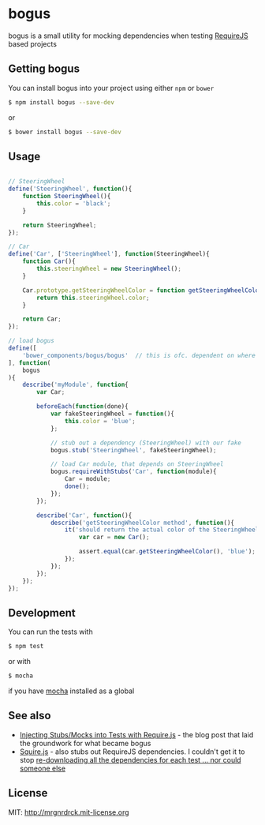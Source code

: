 bogus
======================

bogus is a small utility for mocking dependencies when testing [RequireJS](http://requirejs.org) based projects

Getting bogus
----------------------

You can install bogus into your project using either `npm` or `bower`


```bash
$ npm install bogus --save-dev
```
or

```bash
$ bower install bogus --save-dev
```

Usage
----------------------

```javascript

// SteeringWheel
define('SteeringWheel', function(){
    function SteeringWheel(){
        this.color = 'black';
    }

    return SteeringWheel;
});

// Car
define('Car', ['SteeringWheel'], function(SteeringWheel){
    function Car(){
        this.steeringWheel = new SteeringWheel();
    }

    Car.prototype.getSteeringWheelColor = function getSteeringWheelColor(){
        return this.steeringWheel.color;
    }

    return Car;
});

// load bogus
define([
    'bower_components/bogus/bogus'  // this is ofc. dependent on where you installed it
], function(
    bogus
){
    describe('myModule', function{
        var Car;

        beforeEach(function(done){
            var fakeSteeringWheel = function(){
                this.color = 'blue';
            };

            // stub out a dependency (SteeringWheel) with our fake
            bogus.stub('SteeringWheel', fakeSteeringWheel);

            // load Car module, that depends on SteeringWheel
            bogus.requireWithStubs('Car', function(module){
                Car = module;
                done();
            });
        });

        describe('Car', function(){
            describe('getSteeringWheelColor method', function(){
                it('should return the actual color of the SteeringWheel', function(){
                    var car = new Car();

                    assert.equal(car.getSteeringWheelColor(), 'blue');
                });
            });
        });
    });
});
```




Development
----------------------

You can run the tests with

```bash
$ npm test
```

or with

```bash
$ mocha
```

if you have [mocha](http://visionmedia.github.io/mocha/) installed as a global

See also
----------------------
* [Injecting Stubs/Mocks into Tests with Require.js](http://www.symphonious.net/2013/07/08/injecting-stubsmocks-into-tests-with-require-js/) - the blog post that laid the groundwork for what became bogus
* [Squire.js](https://github.com/iammerrick/Squire.js/) - also stubs out RequireJS dependencies. I couldn't get it to stop [re-downloading all the dependencies for each test ... nor could someone else](https://github.com/iammerrick/Squire.js/issues/39)

License
----------------------
MIT: <http://mrgnrdrck.mit-license.org>
